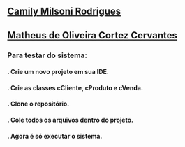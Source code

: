 ## [Camily Milsoni Rodrigues](https://github.com/camilymilsoni)
## [Matheus de Oliveira Cortez Cervantes](https://github.com/MatheusCervantes)

### Para testar do sistema:
#### **.** Crie um novo projeto em sua IDE. 
#### **.** Crie as classes cCliente, cProduto e cVenda.
#### **.** Clone o repositório.
#### **.** Cole todos os arquivos dentro do projeto.
#### **.** Agora é só executar o sistema.
